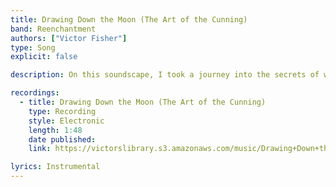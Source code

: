 ```yaml
---
title: Drawing Down the Moon (The Art of the Cunning)
band: Reenchantment
authors: ["Victor Fisher"]
type: Song
explicit: false

description: On this soundscape, I took a journey into the secrets of witchcraft. It was recorded with the bassoon and the tin whistle, along with various synthesized tones.

recordings:
  - title: Drawing Down the Moon (The Art of the Cunning)
    type: Recording
    style: Electronic
    length: 1:48
    date published: 
    link: https://victorslibrary.s3.amazonaws.com/music/Drawing+Down+the+Moon+(The+Art+of+the+Cunning)/Drawing+Down+the+Moon+(The+Art+of+the+Cunning).mp3

lyrics: Instrumental
---
```

